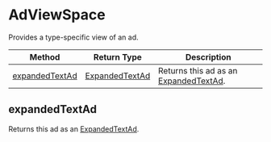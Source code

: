# AdViewSpace
Provides a type-specific view of an ad. 

|Method|Return Type|Description|
|-|-|-
[expandedTextAd]('#expandedtextad')|[ExpandedTextAd](./ExpandedTextAd)|Returns this ad as an [ExpandedTextAd](./ExpandedTextAd).<br />

## <a name="expandedtextad"></a>expandedTextAd
Returns this ad as an [ExpandedTextAd](./ExpandedTextAd).



